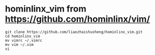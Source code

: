 # hominlinx_vim from https://github.com/hominlinx/vim/
```
git clone https://github.com/liaozhaishusheng/hominlinx_vim.git
cd hominlinx_vim
mv vimrc ~/.vimrc
mv vim ~/.vim
vi
```
